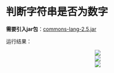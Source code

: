 # 判断字符串是否为数字

**需要引入jar包**：<a href="http://image.renkaigis.com/keepcoding/jar/commons-lang-2.5.jar">commons-lang-2.5.jar</a>

运行结果：

<div align="center"><img src="http://image.renkaigis.com/keepcoding/2017092401.png"></div>

<div align="center"><img src="http://image.renkaigis.com/keepcoding/2017092402.png"></div>

<div align="center"><img src="http://image.renkaigis.com/keepcoding/2017092403.png"></div>